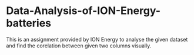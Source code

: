 # Data-Analysis-of-ION-Energy-batteries

This is an assignment provided by ION Energy to analyse the given dataset and find the corelation between given two columns visually.
